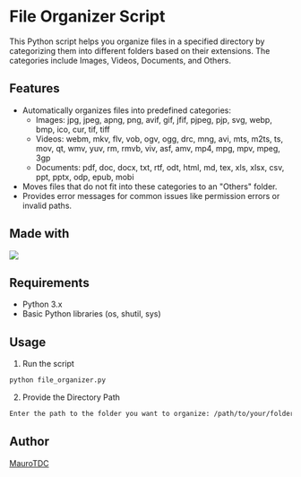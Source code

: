 # File Organizer Script

This Python script helps you organize files in a specified directory by categorizing them into different folders based on their extensions. The categories include Images, Videos, Documents, and Others.

## Features

- Automatically organizes files into predefined categories:
  - Images: jpg, jpeg, apng, png, avif, gif, jfif, pjpeg, pjp, svg, webp, bmp, ico, cur, tif, tiff
  - Videos: webm, mkv, flv, vob, ogv, ogg, drc, mng, avi, mts, m2ts, ts, mov, qt, wmv, yuv, rm, rmvb, viv, asf, amv, mp4, mpg, mpv, mpeg, 3gp
  - Documents: pdf, doc, docx, txt, rtf, odt, html, md, tex, xls, xlsx, csv, ppt, pptx, odp, epub, mobi
- Moves files that do not fit into these categories to an "Others" folder.
- Provides error messages for common issues like permission errors or invalid paths.

## Made with
<img src="https://img.shields.io/badge/Python-14354C?style=for-the-badge&logo=python&logoColor=white" />

## Requirements 

- Python 3.x
- Basic Python libraries (os, shutil, sys)

## Usage

1. Run the script
```bash
python file_organizer.py
```

2. Provide the Directory Path
```bash
Enter the path to the folder you want to organize: /path/to/your/folder
```

## Author

[MauroTDC](https://github.com/MauroTDC)

